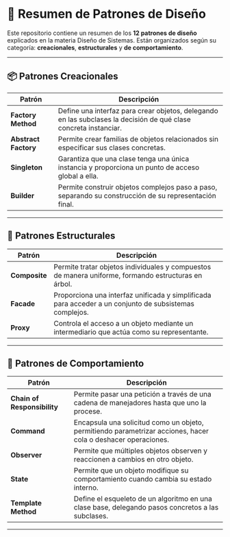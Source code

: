 # 🧠 Resumen de Patrones de Diseño

Este repositorio contiene un resumen de los **12 patrones de diseño** explicados en la materia Diseño de Sistemas. Están organizados según su categoría: **creacionales**, **estructurales** y **de comportamiento**.

---

## 📦 Patrones Creacionales

| Patrón             | Descripción                                                                 |
|--------------------|------------------------------------------------------------------------------|
| **Factory Method** | Define una interfaz para crear objetos, delegando en las subclases la decisión de qué clase concreta instanciar. |
| **Abstract Factory** | Permite crear familias de objetos relacionados sin especificar sus clases concretas. |
| **Singleton**      | Garantiza que una clase tenga una única instancia y proporciona un punto de acceso global a ella. |
| **Builder**        | Permite construir objetos complejos paso a paso, separando su construcción de su representación final. |

---

## 🧱 Patrones Estructurales

| Patrón      | Descripción                                                                 |
|-------------|------------------------------------------------------------------------------|
| **Composite** | Permite tratar objetos individuales y compuestos de manera uniforme, formando estructuras en árbol. |
| **Facade**    | Proporciona una interfaz unificada y simplificada para acceder a un conjunto de subsistemas complejos. |
| **Proxy**     | Controla el acceso a un objeto mediante un intermediario que actúa como su representante. |

---

## 🔁 Patrones de Comportamiento

| Patrón                    | Descripción                                                                 |
|---------------------------|------------------------------------------------------------------------------|
| **Chain of Responsibility** | Permite pasar una petición a través de una cadena de manejadores hasta que uno la procese. |
| **Command**               | Encapsula una solicitud como un objeto, permitiendo parametrizar acciones, hacer cola o deshacer operaciones. |
| **Observer**              | Permite que múltiples objetos observen y reaccionen a cambios en otro objeto. |
| **State**                 | Permite que un objeto modifique su comportamiento cuando cambia su estado interno. |
| **Template Method**       | Define el esqueleto de un algoritmo en una clase base, delegando pasos concretos a las subclases. |

---
